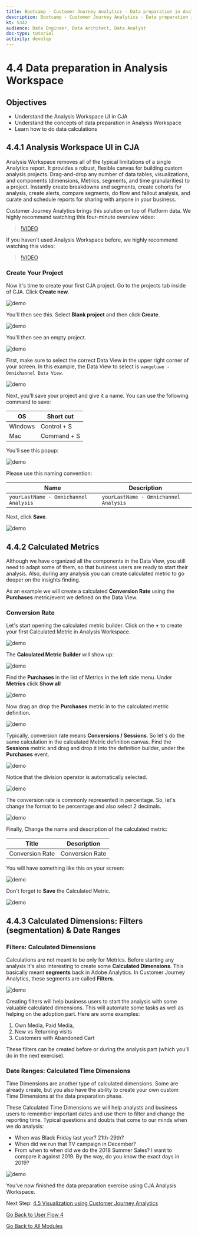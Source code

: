 ```yaml
---
title: Bootcamp - Customer Journey Analytics - Data preparation in Analysis Workspace - Brazil
description: Bootcamp - Customer Journey Analytics - Data preparation in Analysis Workspace - Brazil
kt: 5342
audience: Data Engineer, Data Architect, Data Analyst
doc-type: tutorial
activity: develop
---
```

# 4.4 Data preparation in Analysis Workspace

## Objectives

- Understand the Analysis Workspace UI in CJA
- Understand the concepts of data preparation in Analysis Workspace
- Learn how to do data calculations

## 4.4.1 Analysis Workspace UI in CJA

Analysis Workspace removes all of the typical limitations of a single Analytics report. It provides a robust, flexible canvas for building custom analysis projects. Drag-and-drop any number of data tables, visualizations, and components (dimensions, Metrics, segments, and time granularities) to a project. Instantly create breakdowns and segments, create cohorts for analysis, create alerts, compare segments, do flow and fallout analysis, and curate and schedule reports for sharing with anyone in your business.

Customer Journey Analytics brings this solution on top of Platform data. We highly recommend watching this four-minute overview video:

>[!VIDEO](https://video.tv.adobe.com/v/35109?quality=12&learn=on)

If you haven't used Analysis Workspace before, we highly recommend watching this video:

>[!VIDEO](https://video.tv.adobe.com/v/26266?quality=12&learn=on)

### Create Your Project

Now it's time to create your first CJA project. Go to the projects tab inside of CJA. 
Click **Create new**.

![demo](./images/prmenu.png)

You'll then see this. Select **Blank project** and then click **Create**.

![demo](./images/prmenu1.png)

You'll then see an empty project.

![demo](./images/premptyprojects.png)

First, make sure to select the correct Data View in the upper right corner of your screen. In this example, the Data View to select is `vangeluwe - Omnichannel Data View`.

![demo](./images/prdv.png)

Next, you'll save your project and give it a name. You can use the following command to save:

|  OS        | Short cut   | 
| ----------------- |-------------| 
| Windows | Control + S          | 
| Mac | Command + S          | 

You'll see this popup: 

![demo](./images/prsave.png)

Please use this naming convention:

|  Name       | Description   | 
| ----------------- |-------------| 
| `yourLastName - Omnichannel Analysis`| `yourLastName - Omnichannel Analysis`|

Next, click **Save**.

![demo](./images/prsave2.png)

## 4.4.2 Calculated Metrics

Although we have organized all the components in the Data View, you still need to adapt some of them, so that business users are ready to start their analysis. Also, during any analysis you can create calculated metric to go deeper on the insights finding.

As an example we will create a calculated **Conversion Rate** using the **Purchases** metric/event we defined on the Data View.

### Conversion Rate

Let's start opening the calculated metric builder. Click on the **+** to create your first Calculated Metric in Analysis Workspace.

![demo](./images/pradd.png)

The **Calculated Metric Builder** will show up:

![demo](./images/prbuilder.png)

Find the **Purchases** in the list of Metrics in the left side menu. Under **Metrics** click **Show all**

![demo](./images/calcbuildercr1.png)

Now drag an drop the **Purchases** metric in to the calculated metric definition.

![demo](./images/calcbuildercr2.png)

Typically, conversion rate means **Conversions / Sessions**. So let's do the same calculation in the calculated Metric definition canvas. Find the **Sessions** metric and drag and drop it into the definition builder, under the **Purchases** event.

![demo](./images/calcbuildercr3.png)

Notice that the division operator is automatically selected.

![demo](./images/calcbuildercr4.png)

The conversion rate is commonly represented in percentage. So, let's change the format to be percentage and also select 2 decimals.

![demo](./images/calcbuildercr5.png)

Finally, Change the name and description of the calculated metric:

| Title         | Description|    
| ----------------- |-------------| 
| Conversion Rate | Conversion Rate      | 

You will have something like this on your screen:

![demo](./images/calcbuildercr6.png)

Don't forget to **Save** the Calculated Metric.

![demo](./images/pr9.png)

## 4.4.3 Calculated Dimensions: Filters (segmentation) & Date Ranges

### Filters: Calculated Dimensions

Calculations are not meant to be only for Metrics. Before starting any analysis it's also interesting to create some **Calculated Dimensions**. This basically meant **segments** back in Adobe Analytics. In Customer Journey Analytics, these segments are called **Filters**. 

![demo](./images/prfilters.png)

Creating filters will help business users to start the analysis with some valuable calculated dimensions. This will automate some tasks as well as helping on the adoption part. Here are some examples:

1. Own Media, Paid Media, 
2. New vs Returning visits
3. Customers with Abandoned Cart

These filters can be created before or during the analysis part (which you'll do in the next exercise). 

### Date Ranges: Calculated Time Dimensions

Time Dimensions are another type of calculated dimensions. Some are already create, but you also have the ability to create your own custom Time Dimensions at the data preparation phase. 

These Calculated Time Dimensions we will help analysts and business users to remember important dates and use them to filter and change the reporting time. Typical questions and doubts that come to our minds when we do analysis:

- When was Black Friday last year? 21th-29th?
- When did we run that TV campaign in December?
- From when to when did we do the 2018 Summer Sales? I want to compare it against 2019. By the way, do you know the exact days in 2019? 

![demo](./images/timedimensions.png)

You've now finished the data preparation exercise using CJA Analysis Workspace.

Next Step: [4.5 Visualization using Customer Journey Analytics](./ex5.md)

[Go Back to User Flow 4](./uc4.md)

[Go Back to All Modules](./../../overview.md)
